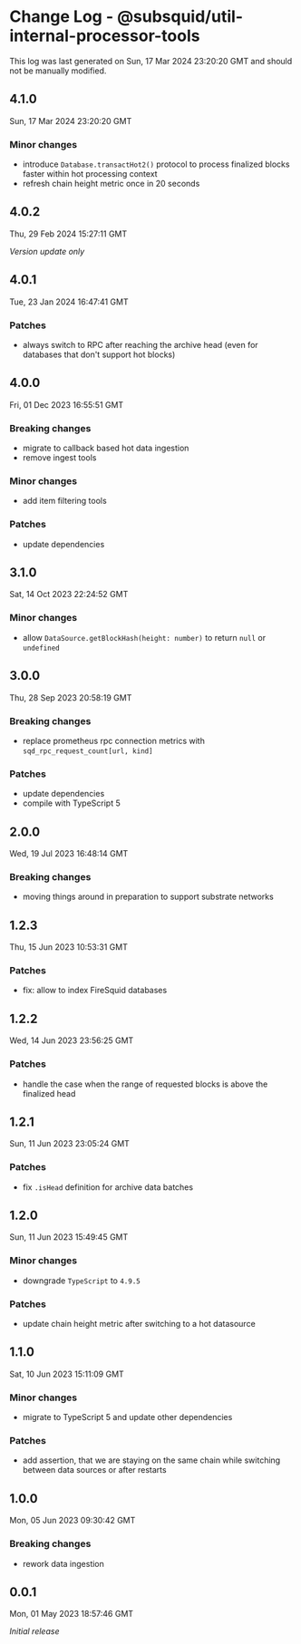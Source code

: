# Change Log - @subsquid/util-internal-processor-tools

This log was last generated on Sun, 17 Mar 2024 23:20:20 GMT and should not be manually modified.

## 4.1.0
Sun, 17 Mar 2024 23:20:20 GMT

### Minor changes

- introduce `Database.transactHot2()` protocol to process finalized blocks faster within hot processing context
- refresh chain height metric once in 20 seconds

## 4.0.2
Thu, 29 Feb 2024 15:27:11 GMT

_Version update only_

## 4.0.1
Tue, 23 Jan 2024 16:47:41 GMT

### Patches

- always switch to RPC after reaching the archive head (even for databases that don't support hot blocks)

## 4.0.0
Fri, 01 Dec 2023 16:55:51 GMT

### Breaking changes

- migrate to callback based hot data ingestion
- remove ingest tools

### Minor changes

- add item filtering tools

### Patches

- update dependencies

## 3.1.0
Sat, 14 Oct 2023 22:24:52 GMT

### Minor changes

- allow `DataSource.getBlockHash(height: number)` to return `null` or `undefined`

## 3.0.0
Thu, 28 Sep 2023 20:58:19 GMT

### Breaking changes

- replace prometheus rpc connection metrics with `sqd_rpc_request_count[url, kind]`

### Patches

- update dependencies
- compile with TypeScript 5

## 2.0.0
Wed, 19 Jul 2023 16:48:14 GMT

### Breaking changes

- moving things around in preparation to support substrate networks

## 1.2.3
Thu, 15 Jun 2023 10:53:31 GMT

### Patches

- fix: allow to index FireSquid databases

## 1.2.2
Wed, 14 Jun 2023 23:56:25 GMT

### Patches

- handle the case when the range of requested blocks is above the finalized head

## 1.2.1
Sun, 11 Jun 2023 23:05:24 GMT

### Patches

- fix `.isHead` definition for archive data batches

## 1.2.0
Sun, 11 Jun 2023 15:49:45 GMT

### Minor changes

- downgrade `TypeScript` to `4.9.5`

### Patches

- update chain height metric after switching to a hot datasource

## 1.1.0
Sat, 10 Jun 2023 15:11:09 GMT

### Minor changes

- migrate to TypeScript 5 and update other dependencies

### Patches

- add assertion, that we are staying on the same chain while switching between data sources or after restarts

## 1.0.0
Mon, 05 Jun 2023 09:30:42 GMT

### Breaking changes

- rework data ingestion

## 0.0.1
Mon, 01 May 2023 18:57:46 GMT

_Initial release_


